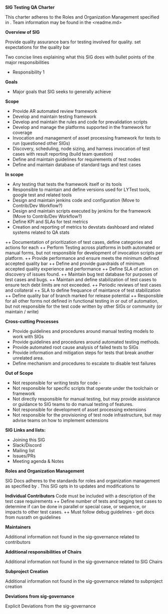**SIG Testing QA Charter**

This charter adheres to the Roles and Organization Management specified in <sig-governance>.
 Team information may be found in the <readme.md>

**Overview of SIG**

Provide quality assurance bars for testing involved for quality.
set expectations for the quality bar

Two concise lines explaining what this SIG does with bullet points of the major responsibilities

- Responsibility 1

**Goals**

- Major goals that SIG seeks to generally achieve

**Scope**

* Provide AR automated review framework
* Develop and maintain testing framework
* Develop and maintain the rules and code for prevalidation scripts
* Develop and manage the platforms supported in the framework for coverage
* Invocation and management of asset processing framework for tests to run (questioned other SIGs)
* Discovery, scheduling, node sizing, and harness invocation of test cases with result reporting  (build team question)
* Define and maintain guidelines for requirements of test nodes
* Define and maintain database of standard tags and test cases 

**In scope**

* Any testing that tests the framework itself or its tools 
* Responsible to maintain and define versions used for LYTest tools, google test and related tools
* Design and maintain jenkins code and configuration (Move to Contrib/Dev Workflow?)
* Design and maintain scripts executed by jenkins for the framework (Move to Contrib/Dev Workflow?)
* Define KPI and SLAs for test metrics
* Creation and reporting of metrics to devstats dashboard and related systems related to QA stats

++ Documentation of prioritization of test cases, define categories and actions for each
++ Perform Testing across platforms in both automated or manual forms, but not responsible for development of invocation scripts per platform.
++ Provide performance and ensure meets the minimum defined accepted quality bar
++ Define and provide guardraids of minimum accepted quality experience and performance 
++ Define SLA of action on discovery of issues found.
++ Maintain bug test database for purposes of test cases and bugs.
++ Maintain and define stabilization of test cases to ensure tech debt limits are not exceeded. 
++ Periodic reviews of test cases and collateral
++ SLA to define frequance of maintance of test stabilization
++ Define quality bar of branch marked for release potential
++ Responsible for all other forms not defined in functional testing in or out of automation, but not responsible for the test code written by other SIGs or community (or maintain / write)

**Cross-cutting Processes**

* Provide guidelines and procedures around manual testing models to work with SIGs
* Provide guidelines and procedures around automated testing methods.
* Provide automated root cause analysis of failed tests to SIGs
* Provide information and mitigation steps for tests that break another unrelated area.
* Define mechanism and procedures to escalate to disable test failures

**Out of Scope**
 
* Not responsible for writing tests for code - 
* Not responsible for specific scripts that operate under the toolchain or framework
* Not directly responsible for manual testing, but may provide assistance or guidance to SIG teams to do manual testing of features.
* Not responsible for development of asset processing extensions 
* Not responsible for the provisioning of test node infrastructure, but may advise teams on how to implement extensions

**SIG Links and lists:**

- Joining this SIG
- Slack/Discord
- Mailing list
- Issues/PRs
- Meeting agenda & Notes

**Roles and Organization Management**

SIG Docs adheres to the standards for roles and organization management as specified by <sig-governance>. This SIG opts in to updates and modifications to <sig-governance>

**Individual Contributors**
Code must be included with a description of the test case requirements
++ Define number of tests and tagging test cases to determine if can be done in parallel or special case, or sequence, or impacts to other test cases.
++ Must follow debug guidelines - get docs from nusrath on guidelines


**Maintainers**

Additional information not found in the sig-governance related to contributors

**Additional responsibilities of Chairs**

Additional information not found in the sig-governance related to SIG Chairs

**Subproject Creation**

Additional information not found in the sig-governance related to subproject creation

**Deviations from sig-governance**

Explicit Deviations from the sig-governance

